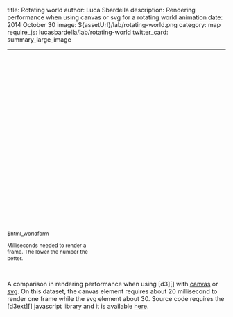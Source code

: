 title: Rotating world
author: Luca Sbardella
description: Rendering performance when using canvas or svg for a rotating world animation
date: 2014 October 30
image: ${assetUrl}/lab/rotating-world.png
category: map
require_js: lucasbardella/lab/rotating-world
twitter_card: summary_large_image

---

<div class="container-fluid">
<div class="row">
<div class="col-sm-9 push-bottom">
    <div class="lazyContainer">
        <div style='padding-top: 80%'></div>
        <div data-options="lux.context.rotatingWorld" data-height='80%' class="content" data-giotto-rotatingworld></div>
    </div>
</div>
<div class="col-sm-3 push-bottom">
    <div style="font-size: 12px; max-width: 200px;">
    $html_worldform
    <div data-jstats></div>
    <p>Milliseconds needed to render a frame. The lower the number the better.</p>
    </div>
</div>
</div>
</div>
<br>

A comparison in rendering performance when using [d3][] with
[canvas](http://en.wikipedia.org/wiki/Canvas_element) or [svg](http://en.wikipedia.org/wiki/Scalable_Vector_Graphics).
On this dataset, the canvas element requires about 20 millisecond to render one
frame while the svg element about 30.
Source code requires the [d3ext][] javascript library and it is available
<a href="${assetUrl}/lab/rotating-world.js" target="_self">here</a>.
